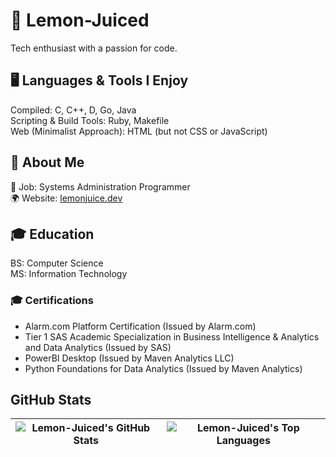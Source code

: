 # 🍋 Lemon-Juiced
Tech enthusiast with a passion for code.

## 🖥️ Languages & Tools I Enjoy
Compiled: C, C++, D, Go, Java  
Scripting & Build Tools: Ruby, Makefile  
Web (Minimalist Approach): HTML (but not CSS or JavaScript)  

## 📌 About Me
💼 Job: Systems Administration Programmer  
🌍 Website: [lemonjuice.dev](https://lemonjuice.dev/)  

## 🎓 Education
BS: Computer Science  
MS: Information Technology  

### 🎓 Certifications
- Alarm.com Platform Certification (Issued by Alarm.com)  
- Tier 1 SAS Academic Specialization in Business Intelligence & Analytics and Data Analytics (Issued by SAS)  
- PowerBI Desktop (Issued by Maven Analytics LLC)  
- Python Foundations for Data Analytics (Issued by Maven Analytics)  

## GitHub Stats
| ![Lemon-Juiced's GitHub Stats](https://github-readme-stats.vercel.app/api?username=lemon-juiced&show_icons=true&theme=tokyonight&rank_icon=percentile) | ![Lemon-Juiced's Top Languages](https://github-readme-stats.vercel.app/api/top-langs/?username=lemon-juiced&layout=compact&langs_count=10&theme=tokyonight) |
|:------------------------------------------------------------------------------------------------------------:|:------------------------------------------------------------------------------------------------------------:|
